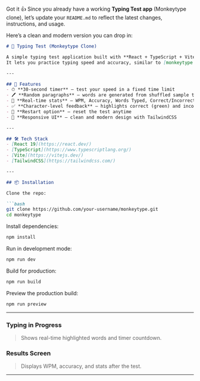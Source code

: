 Got it 👍 Since you already have a working **Typing Test app** (Monkeytype clone), let’s update your `README.md` to reflect the latest changes, instructions, and usage.

Here’s a clean and modern version you can drop in:

````markdown
# 📝 Typing Test (Monkeytype Clone)

A simple typing test application built with **React + TypeScript + Vite + TailwindCSS**.  
It lets you practice typing speed and accuracy, similar to [monkeytype.com](https://monkeytype.com).

---

## 🚀 Features
- ⏱ **30-second timer** – test your speed in a fixed time limit
- 🖊 **Random paragraphs** – words are generated from shuffled sample texts
- 🎯 **Real-time stats** – WPM, Accuracy, Words Typed, Correct/Incorrect counts
- ✅ **Character-level feedback** – highlights correct (green) and incorrect (red) letters
- 🔄 **Restart option** – reset the test anytime
- 📱 **Responsive UI** – clean and modern design with TailwindCSS

---

## 🛠 Tech Stack
- [React 19](https://react.dev/)
- [TypeScript](https://www.typescriptlang.org/)
- [Vite](https://vitejs.dev/)
- [TailwindCSS](https://tailwindcss.com/)

---

## 📦 Installation

Clone the repo:

```bash
git clone https://github.com/your-username/monkeytype.git
cd monkeytype
````

Install dependencies:

```bash
npm install
```

Run in development mode:

```bash
npm run dev
```

Build for production:

```bash
npm run build
```

Preview the production build:

```bash
npm run preview
```

---


### Typing in Progress

> Shows real-time highlighted words and timer countdown.

### Results Screen

> Displays WPM, accuracy, and stats after the test.

---
